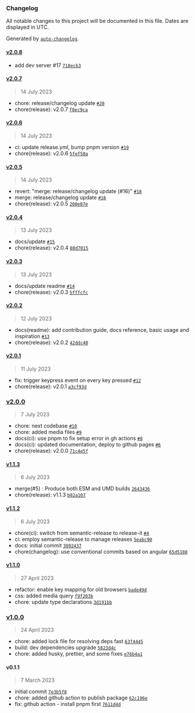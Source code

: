 ### Changelog

All notable changes to this project will be documented in this file. Dates are displayed in UTC.

Generated by [`auto-changelog`](https://github.com/CookPete/auto-changelog).

#### [v2.0.8](https://github.com/henryhale/xterminal/compare/v2.0.7...v2.0.8)

- add dev server #17 [`718ecb3`](https://github.com/henryhale/xterminal/commit/718ecb394ef67a645e7970ee1f8e4bb6311fb143)

#### [v2.0.7](https://github.com/henryhale/xterminal/compare/v2.0.6...v2.0.7)

> 14 July 2023

- chore: release/changelog update [`#20`](https://github.com/henryhale/xterminal/pull/20)
- chore(release): v2.0.7 [`f8ec9ca`](https://github.com/henryhale/xterminal/commit/f8ec9ca4bb47bbc2cf6051c7c2ee5a91fc7b554b)

#### [v2.0.6](https://github.com/henryhale/xterminal/compare/v2.0.5...v2.0.6)

> 14 July 2023

- ci: update release.yml, bump pnpm version [`#19`](https://github.com/henryhale/xterminal/pull/19)
- chore(release): v2.0.6 [`5fef58a`](https://github.com/henryhale/xterminal/commit/5fef58a8d349bab4570a4dd8cf400d905329215d)

#### [v2.0.5](https://github.com/henryhale/xterminal/compare/v2.0.4...v2.0.5)

> 14 July 2023

- revert: "merge: release/changelog update (#16)" [`#18`](https://github.com/henryhale/xterminal/pull/18)
- merge: release/changelog update [`#16`](https://github.com/henryhale/xterminal/pull/16)
- chore(release): v2.0.5 [`200e07e`](https://github.com/henryhale/xterminal/commit/200e07e41630f886ad8770c8b36a4e5d7b16d6fd)

#### [v2.0.4](https://github.com/henryhale/xterminal/compare/v2.0.3...v2.0.4)

> 13 July 2023

- docs/update [`#15`](https://github.com/henryhale/xterminal/pull/15)
- chore(release): v2.0.4 [`80d7015`](https://github.com/henryhale/xterminal/commit/80d7015427e1f3945275ecb3517d6896e9901b9f)

#### [v2.0.3](https://github.com/henryhale/xterminal/compare/v2.0.2...v2.0.3)

> 13 July 2023

- docs/update readme [`#14`](https://github.com/henryhale/xterminal/pull/14)
- chore(release): v2.0.3 [`5fffcfc`](https://github.com/henryhale/xterminal/commit/5fffcfca5880a60f05c74d567945ed315f882502)

#### [v2.0.2](https://github.com/henryhale/xterminal/compare/v2.0.1...v2.0.2)

> 12 July 2023

- docs(readme): add contribution guide, docs reference, basic usage and inspiration [`#13`](https://github.com/henryhale/xterminal/pull/13)
- chore(release): v2.0.2 [`42ddc40`](https://github.com/henryhale/xterminal/commit/42ddc40897185d80e325fb9ed82cd640eda88d2b)

#### [v2.0.1](https://github.com/henryhale/xterminal/compare/v2.0.0...v2.0.1)

> 11 July 2023

- fix: trigger keypress event on every key pressed [`#12`](https://github.com/henryhale/xterminal/pull/12)
- chore(release): v2.0.1 [`a3cf93d`](https://github.com/henryhale/xterminal/commit/a3cf93d3474c5b97933872fab32e9d38790cc323)

### [v2.0.0](https://github.com/henryhale/xterminal/compare/v1.1.3...v2.0.0)

> 7 July 2023

- chore: next codebase  [`#10`](https://github.com/henryhale/xterminal/pull/10)
- chore: added media files [`#9`](https://github.com/henryhale/xterminal/pull/9)
- docs(ci): use pnpm to fix setup error in gh actions [`#8`](https://github.com/henryhale/xterminal/pull/8)
- docs(ci): updated documentation, deploy to github pages [`#6`](https://github.com/henryhale/xterminal/pull/6)
- chore(release): v2.0.0 [`71c4e5f`](https://github.com/henryhale/xterminal/commit/71c4e5fcd4b7a2e123a53992d1528759f32357f1)

#### [v1.1.3](https://github.com/henryhale/xterminal/compare/v1.1.2...v1.1.3)

> 6 July 2023

- merge(#5) : Produce both ESM and UMD builds [`2643436`](https://github.com/henryhale/xterminal/commit/2643436115a35fc01682f303fd08d705ceb89141)
- chore(release): v1.1.3 [`b02a107`](https://github.com/henryhale/xterminal/commit/b02a107363d0416ef77db6683a75a01f0ecffdb4)

#### [v1.1.2](https://github.com/henryhale/xterminal/compare/v1.1.0...v1.1.2)

> 6 July 2023

- chore(ci): switch from semantic-release to release-it [`#4`](https://github.com/henryhale/xterminal/pull/4)
- ci: employ semantic-release to manage releases [`5eabc90`](https://github.com/henryhale/xterminal/commit/5eabc90d523d3d5c7da3a17777d7807de656cc38)
- docs: initial commit [`3892437`](https://github.com/henryhale/xterminal/commit/3892437eccee70e1b1e29c4fddd50a93aa17ae5c)
- chore(changelog): use conventional commits based on angular [`65d5108`](https://github.com/henryhale/xterminal/commit/65d51083ab7d77c3af2c058cc948e6f82e726a0d)

#### [v1.1.0](https://github.com/henryhale/xterminal/compare/v1.0.0...v1.1.0)

> 27 April 2023

- refactor: enable key mapping for old browsers [`bade49d`](https://github.com/henryhale/xterminal/commit/bade49d0a524ca8815b71f594af16198c811e16a)
- css: added media query [`f9f203b`](https://github.com/henryhale/xterminal/commit/f9f203b2921ef5bc4011c586a565f87a5049631c)
- chore: update type declarations [`3d191bb`](https://github.com/henryhale/xterminal/commit/3d191bbd3353ba4d77dffec9041f6ae18e482c61)

### [v1.0.0](https://github.com/henryhale/xterminal/compare/v0.1.1...v1.0.0)

> 24 April 2023

- chore: added lock file for resolving deps fast [`63f4445`](https://github.com/henryhale/xterminal/commit/63f44455c471268fb9f1eeac18c443ddb9d85531)
- build: dev dependencies upgrade [`5823d4c`](https://github.com/henryhale/xterminal/commit/5823d4cefb0147b35b457f0a744303d267d8703b)
- chore: added husky, prettier, and some fixes [`e76b4a1`](https://github.com/henryhale/xterminal/commit/e76b4a17f4e1a0e340bad649358cb7692bc8fc85)

#### v0.1.1

> 7 March 2023

- initial commit [`7e3b5f8`](https://github.com/henryhale/xterminal/commit/7e3b5f8cd30809a106c6b3acf24b594652bb0a16)
- chore: added github action to publish package [`62c196e`](https://github.com/henryhale/xterminal/commit/62c196efc3bdb7369d207b9bee6b7ca9fab4095a)
- fix: github action - install pnpm first [`7611d4d`](https://github.com/henryhale/xterminal/commit/7611d4de02f3fdc70f2cb2443ea3dd64ae6382c3)
